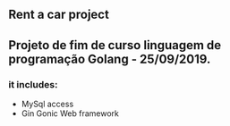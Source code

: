 ## Rent a car project

## Projeto de fim de curso linguagem de programação Golang - 25/09/2019.

### it includes:

- MySql access
- Gin Gonic Web framework